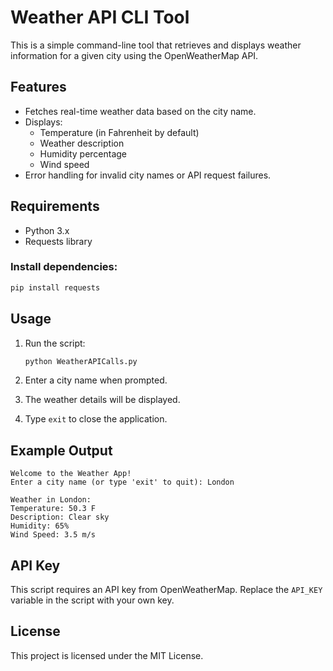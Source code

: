 # Weather API CLI Tool

This is a simple command-line tool that retrieves and displays weather information for a given city using the OpenWeatherMap API.

## Features

- Fetches real-time weather data based on the city name.
- Displays:
  - Temperature (in Fahrenheit by default)
  - Weather description
  - Humidity percentage
  - Wind speed
- Error handling for invalid city names or API request failures.

## Requirements

- Python 3.x
- Requests library

### Install dependencies:

```bash
pip install requests
```

## Usage

1. Run the script:

   ```bash
   python WeatherAPICalls.py
   ```

2. Enter a city name when prompted.
3. The weather details will be displayed.
4. Type `exit` to close the application.

## Example Output

```
Welcome to the Weather App!
Enter a city name (or type 'exit' to quit): London

Weather in London:
Temperature: 50.3 F
Description: Clear sky
Humidity: 65%
Wind Speed: 3.5 m/s
```

## API Key

This script requires an API key from OpenWeatherMap. Replace the `API_KEY` variable in the script with your own key.

## License

This project is licensed under the MIT License.
